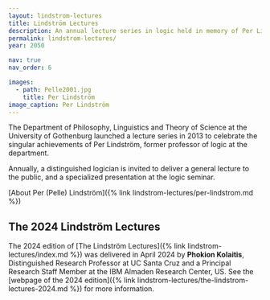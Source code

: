 ```yaml
---
layout: lindstrom-lectures
title: Lindström Lectures
description: An annual lecture series in logic held in memory of Per Lindström
permalink: lindstrom-lectures/
year: 2050

nav: true
nav_order: 6

images: 
  - path: Pelle2001.jpg
    title: Per Lindström
image_caption: Per Lindström
---
```


The Department of Philosophy, Linguistics and Theory of Science at the University of Gothenburg launched a lecture series in 2013 to celebrate the singular achievements of Per Lindström, former professor of logic at the department.

Annually, a distinguished logician is invited to deliver a general lecture to the public, and a specialized presentation at the logic seminar.

[About Per (Pelle) Lindström]({% link lindstrom-lectures/per-lindstrom.md %})

## The 2024 Lindström Lectures

The 2024 edition of [The Lindström Lectures]({% link lindstrom-lectures/index.md %}) was delivered in April 2024 by **Phokion Kolaitis**, Distinguished Research Professor at UC Santa Cruz and a Principal Research Staff Member at the IBM Almaden Research Center, US.
See the [webpage of the 2024 edition]({% link lindstrom-lectures/the-lindstrom-lectures-2024.md %}) for more information.
